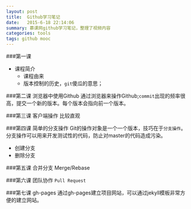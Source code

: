 ```yaml
---
layout: post
title:  Github学习笔记
date:   2015-6-18 22:14:06
summary: 慕课网github学习笔记，整理了视频内容
categories: tools
tags: github mooc
---
```


###第一课
- 课程简介
	- 课程由来
	- 版本控制的历史，`git`傻瓜的意思；

###第二课 浏览器中使用Github
通过浏览器来操作Github;`commit`出现的频率很高，提交一个新的版本。每个版本会指向前一个版本。

###第三课 客户端操作
比较直观

###第四课 简单的分支操作
Git的操作对象是一个一个版本，技巧在于`分支操作`。
分支操作可以用来开发测试性的代码，防止对master的代码造成污染。
- 创建分支
- 删除分支

###第五课 合并分支
Merge/Rebase

###第六课 团队协作
`Pull Request`

###第七课 gh-pages
通过gh-pages建立项目网站，可以通过jekyll模板非常方便的建立网站。






